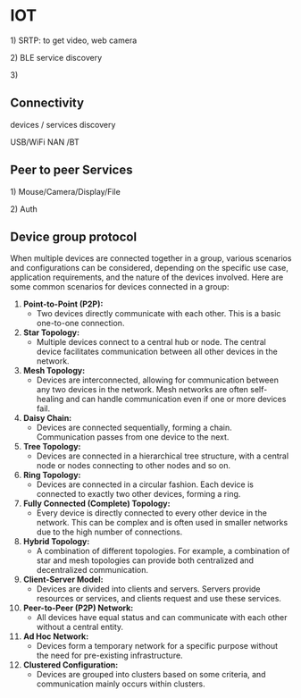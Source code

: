 # IOT

1\) SRTP: to get video, web camera

2\) BLE service discovery

3\)&#x20;



## Connectivity

devices / services discovery

USB/WiFi NAN /BT



## Peer to peer Services

1\) Mouse/Camera/Display/File

2\) Auth



## Device group protocol

When multiple devices are connected together in a group, various scenarios and configurations can be considered, depending on the specific use case, application requirements, and the nature of the devices involved. Here are some common scenarios for devices connected in a group:

1. **Point-to-Point (P2P):**
   * Two devices directly communicate with each other. This is a basic one-to-one connection.
2. **Star Topology:**
   * Multiple devices connect to a central hub or node. The central device facilitates communication between all other devices in the network.
3. **Mesh Topology:**
   * Devices are interconnected, allowing for communication between any two devices in the network. Mesh networks are often self-healing and can handle communication even if one or more devices fail.
4. **Daisy Chain:**
   * Devices are connected sequentially, forming a chain. Communication passes from one device to the next.
5. **Tree Topology:**
   * Devices are connected in a hierarchical tree structure, with a central node or nodes connecting to other nodes and so on.
6. **Ring Topology:**
   * Devices are connected in a circular fashion. Each device is connected to exactly two other devices, forming a ring.
7. **Fully Connected (Complete) Topology:**
   * Every device is directly connected to every other device in the network. This can be complex and is often used in smaller networks due to the high number of connections.
8. **Hybrid Topology:**
   * A combination of different topologies. For example, a combination of star and mesh topologies can provide both centralized and decentralized communication.
9. **Client-Server Model:**
   * Devices are divided into clients and servers. Servers provide resources or services, and clients request and use these services.
10. **Peer-to-Peer (P2P) Network:**
    * All devices have equal status and can communicate with each other without a central entity.
11. **Ad Hoc Network:**
    * Devices form a temporary network for a specific purpose without the need for pre-existing infrastructure.
12. **Clustered Configuration:**
    * Devices are grouped into clusters based on some criteria, and communication mainly occurs within clusters.

